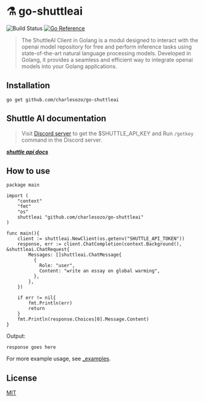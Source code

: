 # ⚗️ go-shuttleai
![Build Status](https://github.com/hupe1980/go-huggingface/workflows/build/badge.svg) 
[![Go Reference](https://pkg.go.dev/badge/github.com/hupe1980/go-huggingface.svg)](https://pkg.go.dev/github.com/charlesozo/go-shuttleai)
> The ShuttleAI  Client in Golang is a modul designed to interact with the openai model repository for free and perform inference tasks using state-of-the-art natural language processing models. Developed in Golang, it provides a seamless and efficient way to integrate openai  models into your Golang applications.

## Installation
```
go get github.com/charlesozo/go-shuttleai
```
## Shuttle AI documentation
> Visit [Discord server](https://discord.gg/shuttleai "Visit ShuttleAi discord server") to get the $SHUTTLE_API_KEY and  Run `/getkey` command in the Discord server.

___[shuttle api docs](https://docs.shuttleai.app/ "Visit ShuttleAi")___

## How to use
```golang
package main

import (
	"context"
	"fmt"
    "os"
	shuttleai "github.com/charlesozo/go-shuttleai"
)

func main(){
    client := shuttleai.NewClient(os.getenv("SHUTTLE_API_TOKEN"))
	response, err := client.ChatCompletion(context.Background(), &shuttleai.ChatRequest{
		Messages: []shuttleai.ChatMessage{
		  {
			Role: "user",
			Content: "write an essay on global warming",
		  },
		},
	})

	if err != nil{
		fmt.Println(err)
		return
	}
	fmt.Println(response.Choices[0].Message.Content)
}
```
Output:
```text
response goes here
```

For more example usage, see [_examples](./_examples).

## License
[MIT](LICENCE)